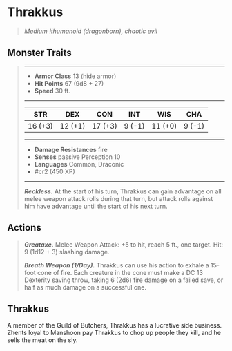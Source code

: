 # Thrakkus
>*Medium #humanoid (dragonborn), chaotic evil*
## Monster Traits
>___
>- **Armor Class** 13 (hide armor)
>- **Hit Points** 67 (9d8 + 27)
>- **Speed** 30 ft.
>___
>|STR|DEX|CON|INT|WIS|CHA|
>|:---:|:---:|:---:|:---:|:---:|:---:|
>|16 (+3)|12 (+1)|17 (+3)|9 (-1)|11 (+0)|9 (-1)|
>___
>- **Damage Resistances** fire
>- **Senses** passive Perception 10
>- **Languages** Common, Draconic
>- #cr2 (450 XP)
>___
>***Reckless.*** At the start of his turn, Thrakkus can gain advantage on all melee weapon attack rolls during that turn, but attack rolls against him have advantage until the start of his next turn.  
>
## Actions
>***Greataxe.*** Melee Weapon Attack: +5 to hit, reach 5 ft., one target. Hit: 9 (1d12 + 3) slashing damage.  
>
>***Breath Weapon (1/Day).*** Thrakkus can use his action to exhale a 15-foot cone of fire. Each creature in the cone must make a DC 13 Dexterity saving throw, taking 6 (2d6) fire damage on a failed save, or half as much damage on a successful one.
## Thrakkus
A member of the Guild of Butchers, Thrakkus has a lucrative side business. Zhents loyal to Manshoon pay Thrakkus to chop up people they kill, and he sells the meat on the sly.